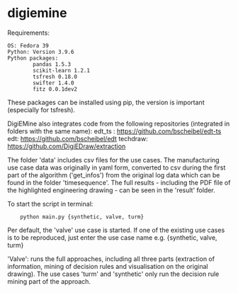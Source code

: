 # digiemine

Requirements:

    OS: Fedora 39
    Python: Version 3.9.6
    Python packages:
            pandas 1.5.3
            scikit-learn 1.2.1
            tsfresh 0.18.0
            swifter 1.4.0
            fitz 0.0.1dev2
These packages can be installed using pip, the version is important (especially for tsfresh).

DigiEMine also integrates code from the following repositories (integrated in folders with the same name): 
    edt_ts : https://github.com/bscheibel/edt-ts
    edt: https://github.com/bscheibel/edt
    techdraw: https://github.com/DigiEDraw/extraction

The folder 'data' includes csv files for the use cases. The manufacturing use case data was originally in yaml form, converted to csv during the first part of the algorithm ('get_infos') from the original log data which can be found in the folder 'timesequence'.
The full results - including the PDF file of the highlighted engineering drawing - can be seen in the 'result' folder.

To start the script in terminal: 

        python main.py {synthetic, valve, turm} 
    
Per default, the 'valve' use case is started. If one of the existing use cases is to be reproduced, just enter the use case name e.g. {synthetic, valve, turm}

'Valve': runs the full approaches, including all three parts (extraction of information, mining of decision rules and visualisation on the original drawing).
The use cases 'turm' and 'synthetic' only run the decision rule mining part of the approach.
